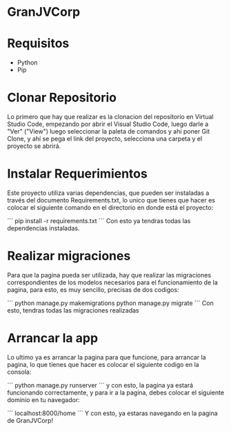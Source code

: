 # GranJVCorp

# Requisitos
- Python
- Pip

# Clonar Repositorio
Lo primero que hay que realizar es la clonacion del repositorio en Virtual Studio Code, empezando por abrir el Visual Studio Code, luego darle a "Ver" ("View") luego seleccionar la paleta de comandos y ahi poner Git Clone, y ahí se pega el link del proyecto, selecciona una carpeta y el proyecto se abrirá.

# Instalar Requerimientos
Este proyecto utiliza varias dependencias, que pueden ser instaladas a través del documento Requirements.txt, lo unico que tienes que hacer es colocar el siguiente comando en el directorio en donde está el proyecto: 

´´´
pip install -r requirements.txt 
´´´
Con esto ya tendras todas las dependencias instaladas.

# Realizar migraciones
Para que la pagina pueda ser utilizada, hay que realizar las migraciones correspondientes de los modelos necesarios para el funcionamiento de la pagina, para esto, es muy sencillo, precisas de dos codigos:

´´´
python manage.py makemigrations
python manage.py migrate
´´´
Con esto, tendras todas las migraciones realizadas

# Arrancar la app
Lo ultimo ya es arrancar la pagina para que funcione, para arrancar la pagina, lo que tienes que hacer es colocar el siguiente codigo en la consola:

´´´
python manage.py runserver
´´´
y con esto, la pagina ya estará funcionando correctamente, y para ir a la pagina, debes colocar el siguiente dominio en tu navegador:

´´´
localhost:8000/home
´´´
Y con esto, ya estaras navegando en la pagina de GranJVCorp!
